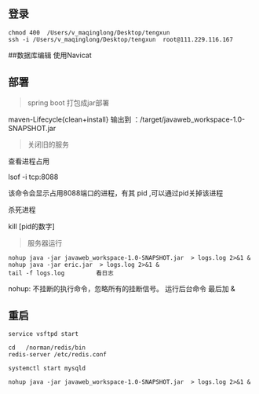 ## 登录

```shell
chmod 400  /Users/v_maqinglong/Desktop/tengxun
ssh -i /Users/v_maqinglong/Desktop/tengxun  root@111.229.116.167
```

##数据库编辑
使用Navicat

## 部署
> spring boot 打包成jar部署

maven-Lifecycle{clean+install}
输出到 ：/target/javaweb_workspace-1.0-SNAPSHOT.jar
> 关闭旧的服务

查看进程占用

lsof -i tcp:8088

该命令会显示占用8088端口的进程，有其 pid ,可以通过pid关掉该进程

杀死进程 

kill [pid的数字]

> 服务器运行
```shell
nohup java -jar javaweb_workspace-1.0-SNAPSHOT.jar  > logs.log 2>&1 &
nohup java -jar eric.jar  > logs.log 2>&1 &
tail -f logs.log         看日志

```

 nohup: 不挂断的执行命令，忽略所有的挂断信号。 运行后台命令 最后加 &



## 重启



```
service vsftpd start  

cd   /norman/redis/bin
redis-server /etc/redis.conf

systemctl start mysqld

nohup java -jar javaweb_workspace-1.0-SNAPSHOT.jar  > logs.log 2>&1 &
```

